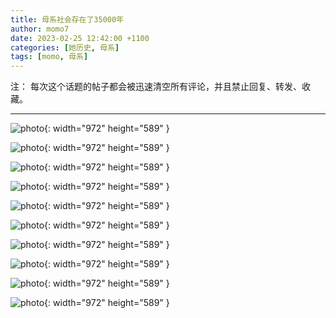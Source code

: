 ```yaml
---
title: 母系社会存在了35000年  
author: momo7
date: 2023-02-25 12:42:00 +1100
categories: [她历史, 母系]
tags: [momo, 母系]
---
```



注： 每次这个话题的帖子都会被迅速清空所有评论，并且禁止回复、转发、收藏。

-----------------------------------

![photo](/assets/img/20230227/1.jpg){: width="972" height="589" }

![photo](/assets/img/20230227/2.jpg){: width="972" height="589" }

![photo](/assets/img/20230227/3.jpg){: width="972" height="589" }

![photo](/assets/img/20230227/4.jpg){: width="972" height="589" }

![photo](/assets/img/20230227/5.jpg){: width="972" height="589" }

![photo](/assets/img/20230227/6.jpg){: width="972" height="589" }

![photo](/assets/img/20230227/7.jpg){: width="972" height="589" }

![photo](/assets/img/20230227/8.jpg){: width="972" height="589" }

![photo](/assets/img/20230227/11.jpg){: width="972" height="589" }

![photo](/assets/img/20230227/22.jpg){: width="972" height="589" }